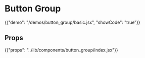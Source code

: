 # Button Group

{{"demo": "/demos/button_group/basic.jsx", "showCode": "true"}}

## Props

{{"props": "../lib/components/button_group/index.jsx"}}
